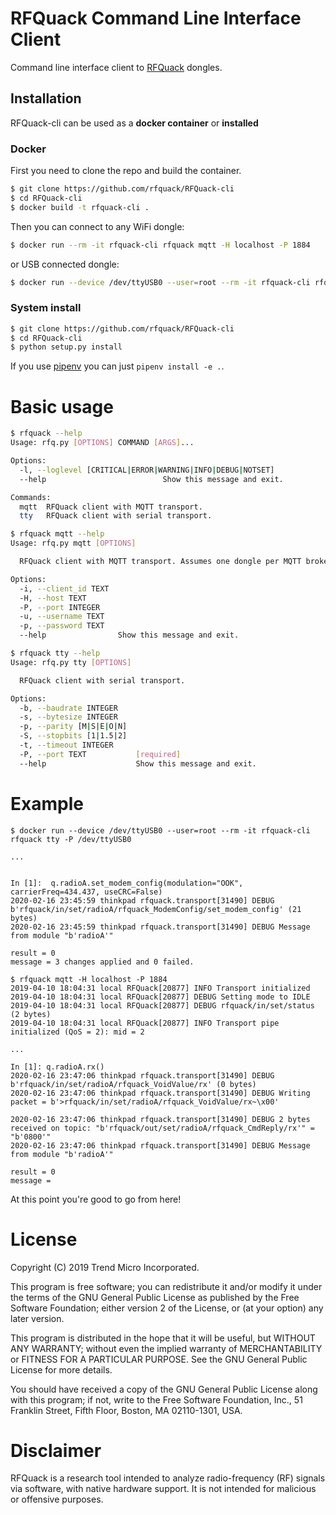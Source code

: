 # RFQuack Command Line Interface Client
Command line interface client to [RFQuack](https://github.com/trendmicro/RFQuack) dongles.

## Installation
RFQuack-cli can be used as a __docker container__ or __installed__

### Docker
First you need to clone the repo and build the container.
```bash
$ git clone https://github.com/rfquack/RFQuack-cli
$ cd RFQuack-cli
$ docker build -t rfquack-cli .
```

Then you can connect to any WiFi dongle:
```bash
$ docker run --rm -it rfquack-cli rfquack mqtt -H localhost -P 1884
```

or USB connected dongle:
```bash
$ docker run --device /dev/ttyUSB0 --user=root --rm -it rfquack-cli rfquack tty -P /dev/ttyUSB0
```




### System install
```bash
$ git clone https://github.com/rfquack/RFQuack-cli
$ cd RFQuack-cli
$ python setup.py install
```
If you use [pipenv](https://pipenv.org) you can just `pipenv install -e .`.


# Basic usage
```bash
$ rfquack --help                      
Usage: rfq.py [OPTIONS] COMMAND [ARGS]...                                

Options:                                                                 
  -l, --loglevel [CRITICAL|ERROR|WARNING|INFO|DEBUG|NOTSET]              
  --help                          Show this message and exit.            

Commands:                                                                
  mqtt  RFQuack client with MQTT transport.                              
  tty   RFQuack client with serial transport.                            

$ rfquack mqtt --help                 
Usage: rfq.py mqtt [OPTIONS]                                             

  RFQuack client with MQTT transport. Assumes one dongle per MQTT broker.

Options:                                                                 
  -i, --client_id TEXT                                                   
  -H, --host TEXT                                                        
  -P, --port INTEGER                                                     
  -u, --username TEXT                                                    
  -p, --password TEXT                                                    
  --help                Show this message and exit.                      

$ rfquack tty --help                  
Usage: rfq.py tty [OPTIONS]                                              

  RFQuack client with serial transport.                                  

Options:                                                                 
  -b, --baudrate INTEGER                                                 
  -s, --bytesize INTEGER                                                 
  -p, --parity [M|S|E|O|N]                                               
  -S, --stopbits [1|1.5|2]                                               
  -t, --timeout INTEGER                                                  
  -P, --port TEXT           [required]                                   
  --help                    Show this message and exit.                  
```


# Example

```
$ docker run --device /dev/ttyUSB0 --user=root --rm -it rfquack-cli rfquack tty -P /dev/ttyUSB0

...


In [1]:  q.radioA.set_modem_config(modulation="OOK", carrierFreq=434.437, useCRC=False)
2020-02-16 23:45:59 thinkpad rfquack.transport[31490] DEBUG b'rfquack/in/set/radioA/rfquack_ModemConfig/set_modem_config' (21 bytes)
2020-02-16 23:45:59 thinkpad rfquack.transport[31490] DEBUG Message from module "b'radioA'"

result = 0
message = 3 changes applied and 0 failed.

```

```
$ rfquack mqtt -H localhost -P 1884
2019-04-10 18:04:31 local RFQuack[20877] INFO Transport initialized
2019-04-10 18:04:31 local RFQuack[20877] DEBUG Setting mode to IDLE
2019-04-10 18:04:31 local RFQuack[20877] DEBUG rfquack/in/set/status (2 bytes)
2019-04-10 18:04:31 local RFQuack[20877] INFO Transport pipe initialized (QoS = 2): mid = 2

...

In [1]: q.radioA.rx()
2020-02-16 23:47:06 thinkpad rfquack.transport[31490] DEBUG b'rfquack/in/set/radioA/rfquack_VoidValue/rx' (0 bytes)
2020-02-16 23:47:06 thinkpad rfquack.transport[31490] DEBUG Writing packet = b'>rfquack/in/set/radioA/rfquack_VoidValue/rx~\x00'

2020-02-16 23:47:06 thinkpad rfquack.transport[31490] DEBUG 2 bytes received on topic: "b'rfquack/out/set/radioA/rfquack_CmdReply/rx'" = "b'0800'"
2020-02-16 23:47:06 thinkpad rfquack.transport[31490] DEBUG Message from module "b'radioA'"

result = 0
message =

```

At this point you're good to go from here!

# License
Copyright (C) 2019 Trend Micro Incorporated.

This program is free software; you can redistribute it and/or modify it under the terms of the GNU General Public License as published by the Free Software Foundation; either version 2 of the License, or (at your option) any later version.

This program is distributed in the hope that it will be useful, but WITHOUT ANY WARRANTY; without even the implied warranty of MERCHANTABILITY or FITNESS FOR A PARTICULAR PURPOSE. See the GNU General Public License for more details.

You should have received a copy of the GNU General Public License along with this program; if not, write to the Free Software Foundation, Inc., 51 Franklin Street, Fifth Floor, Boston, MA 02110-1301, USA.

# Disclaimer
RFQuack is a research tool intended to analyze radio-frequency (RF) signals via
software, with native hardware support. It is not intended for malicious or
offensive purposes.
